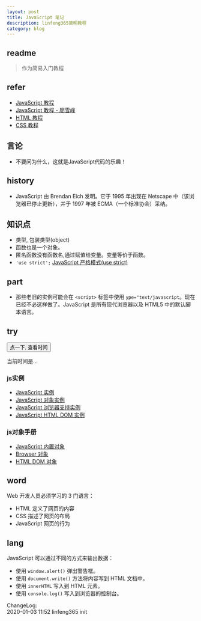 ```yaml
---
layout: post
title: JavaScript 笔记
description: linfeng365简明教程
category: blog
---
```


## readme

> 作为简易入门教程


## refer

- [JavaScript 教程](https://www.runoob.com/js/js-tutorial.html)
- [JavaScript 教程 - 廖雪峰](https://www.liaoxuefeng.com/wiki/1022910821149312/1023020895584256)
- [HTML 教程](https://www.runoob.com/html/html-tutorial.html)
- [CSS 教程](https://www.runoob.com/css/css-tutorial.html)



## 言论

- 不要问为什么，这就是JavaScript代码的乐趣！



## history

- JavaScript 由 Brendan Eich 发明。它于 1995 年出现在 Netscape 中（该浏览器已停止更新），并于 1997 年被 ECMA（一个标准协会）采纳。


## 知识点

- 类型, 包装类型(object)
- 函数也是一个对象。
- 匿名函数没有函数名,通过赋值给变量。变量等价于函数。
- `'use strict';` [JavaScript 严格模式(use strict)](https://www.runoob.com/js/js-strict.html)




## part

- 那些老旧的实例可能会在 `<script>` 标签中使用 `ype="text/javascript`。现在已经不必这样做了。JavaScript 是所有现代浏览器以及 HTML5 中的默认脚本语言。




## try

<button type="button" onclick="myFunction()">点一下, 查看时间</button>

<p id="demo"> 当前时间是… </p>
<script>
function myFunction()
{
    document.getElementById("demo").innerHTML=Date();
}
</script>


### js实例

- [JavaScript 实例](https://www.runoob.com/js/js-examples.html)
- [JavaScript 对象实例](https://www.runoob.com/js/js-ex-objects.html)
- [JavaScript 浏览器支持实例](https://www.runoob.com/js/js-ex-browser.html)
- [JavaScript HTML DOM 实例](https://www.runoob.com/js/js-ex-dom.html)

### js对象手册

- [JavaScript 内置对象](https://www.runoob.com/jsref/jsref-tutorial.html)
- [Browser 对象](https://www.runoob.com/jsref/jsref-tutorial.html)
- [HTML DOM 对象](https://www.runoob.com/jsref/jsref-tutorial.html)



## word

Web 开发人员必须学习的 3 门语言：

- HTML 定义了网页的内容
- CSS 描述了网页的布局
- JavaScript 网页的行为

## lang

JavaScript 可以通过不同的方式来输出数据：

  * 使用 `window.alert()` 弹出警告框。
  * 使用 `document.write()` 方法将内容写到 HTML 文档中。
  * 使用 `innerHTML` 写入到 HTML 元素。
  * 使用 `console.log()` 写入到浏览器的控制台。



ChangeLog:  
2020-01-03 11:52 linfeng365 init  